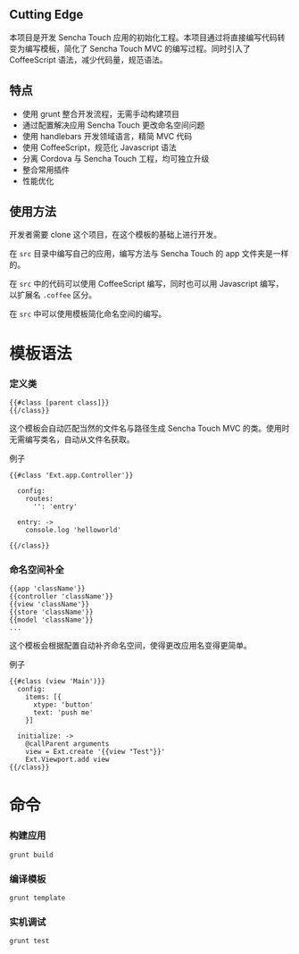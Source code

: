 Cutting Edge
----

本项目是开发 Sencha Touch 应用的初始化工程。本项目通过将直接编写代码转变为编写模板，简化了 Sencha Touch MVC 的编写过程。同时引入了 CoffeeScript 语法，减少代码量，规范语法。

特点
----

- 使用 grunt 整合开发流程，无需手动构建项目
- 通过配置解决应用 Sencha Touch 更改命名空间问题
- 使用 handlebars 开发领域语言，精简 MVC 代码
- 使用 CoffeeScript，规范化 Javascript 语法
- 分离 Cordova 与 Sencha Touch 工程，均可独立升级
- 整合常用插件
- 性能优化

使用方法
----
开发者需要 clone 这个项目，在这个模板的基础上进行开发。

在 `src` 目录中编写自己的应用，编写方法与 Sencha Touch 的 app 文件夹是一样的。

在 `src` 中的代码可以使用 CoffeeScript 编写，同时也可以用 Javascript 编写，以扩展名 `.coffee` 区分。

在 `src` 中可以使用模板简化命名空间的编写。

模板语法
====
### 定义类
```
{{#class [parent class]}}
{{/class}}
```
这个模板会自动匹配当然的文件名与路径生成 Sencha Touch MVC 的类。使用时无需编写类名，自动从文件名获取。

例子
```
{{#class 'Ext.app.Controller'}}

  config:
    routes:
      '': 'entry'
      
  entry: ->
    console.log 'helloworld'
    
{{/class}}
```

### 命名空间补全
```
{{app 'className'}}
{{controller 'className'}}
{{view 'className'}}
{{store 'className'}}
{{model 'className'}}
...
```
这个模板会根据配置自动补齐命名空间，使得更改应用名变得更简单。

例子
```
{{#class (view 'Main')}}
  config:
    items: [{
      xtype: 'button'
      text: 'push me'
    }]
    
  initialize: ->
    @callParent arguments
    view = Ext.create '{{view "Test"}}'
    Ext.Viewport.add view
{{/class}}
```

命令
====

### 构建应用
```
grunt build
```

### 编译模板
```
grunt template
```

### 实机调试
```
grunt test
```
